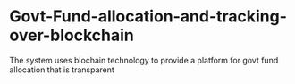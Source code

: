 # Govt-Fund-allocation-and-tracking-over-blockchain
The system uses blochain technology to provide a platform for govt fund allocation that is transparent 
